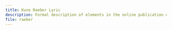 ```yaml
---
title: Kuno Raeber Lyric
description: Formal description of elements in the online publication of the lyric work of the Swiss poet Kuno Raeber.
file: raeber
---
```


